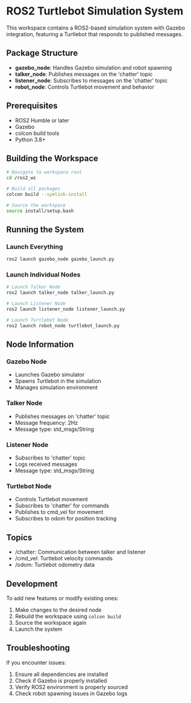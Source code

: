 # ROS2 Turtlebot Simulation System

This workspace contains a ROS2-based simulation system with Gazebo integration, featuring a Turtlebot that responds to published messages.

## Package Structure

- **gazebo_node**: Handles Gazebo simulation and robot spawning
- **talker_node**: Publishes messages on the 'chatter' topic
- **listener_node**: Subscribes to messages on the 'chatter' topic
- **robot_node**: Controls Turtlebot movement and behavior

## Prerequisites

- ROS2 Humble or later
- Gazebo
- colcon build tools
- Python 3.8+

## Building the Workspace

```bash
# Navigate to workspace root
cd /ros2_ws

# Build all packages
colcon build --symlink-install

# Source the workspace
source install/setup.bash
```

## Running the System

### Launch Everything
```bash
ros2 launch gazebo_node gazebo_launch.py
```

### Launch Individual Nodes
```bash
# Launch Talker Node
ros2 launch talker_node talker_launch.py

# Launch Listener Node
ros2 launch listener_node listener_launch.py

# Launch Turtlebot Node
ros2 launch robot_node turtlebot_launch.py
```

## Node Information

### Gazebo Node
- Launches Gazebo simulator
- Spawns Turtlebot in the simulation
- Manages simulation environment

### Talker Node
- Publishes messages on 'chatter' topic
- Message frequency: 2Hz
- Message type: std_msgs/String

### Listener Node
- Subscribes to 'chatter' topic
- Logs received messages
- Message type: std_msgs/String

### Turtlebot Node
- Controls Turtlebot movement
- Subscribes to 'chatter' for commands
- Publishes to cmd_vel for movement
- Subscribes to odom for position tracking

## Topics

- /chatter: Communication between talker and listener
- /cmd_vel: Turtlebot velocity commands
- /odom: Turtlebot odometry data

## Development

To add new features or modify existing ones:
1. Make changes to the desired node
2. Rebuild the workspace using `colcon build`
3. Source the workspace again
4. Launch the system

## Troubleshooting

If you encounter issues:
1. Ensure all dependencies are installed
2. Check if Gazebo is properly installed
3. Verify ROS2 environment is properly sourced
4. Check robot spawning issues in Gazebo logs

